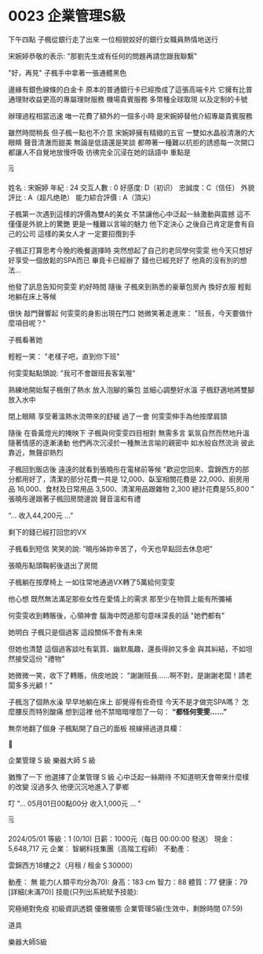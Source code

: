 # 0023 企業管理S級

下午四點
子楓從銀行走了出來
一位相貌姣好的銀行女職員熱情地送行

宋婉婷恭敬的表示:
"那劉先生或有任何的問題再請您跟我聯繫"

"好，再見"
子楓手中拿著一張通體黑色

邊緣有銀色線條的白金卡
原本的普通銀行卡已經換成了這張高端卡片
它擁有比普通理財收益更高的專屬理財服務
機場貴賓服務
多幣種全球取現
以及定制的卡號

辦理過程相當迅速
唯一花費了額外的一個多小時
是宋婉婷替他介紹專屬貴賓服務

雖然時間稍長
但子楓一點也不介意
宋婉婷擁有精緻的五官
一雙如水晶般清澈的大眼睛
聲音清澈而甜美
無論是低語還是笑談
都帶著一種難以抗拒的誘惑每一次開口
都讓人不自覺地放慢呼吸
彷彿完全沉浸在她的話語中
重點是

<aside>
🗒️

姓名 : 宋婉婷
年紀 : 24
交互人數 : 0
好感度: D（初识）
忠誠度：C（信任）
外貌評比 : A（超凡绝艳）
能力綜合評價 : A（頂尖）

</aside>

子楓第一次遇到這樣的評價為雙A的美女
不禁讓他心中泛起一絲激動與震撼
這不僅僅是外貌上的驚艷
更是一種難以言喻的魅力
他下定決心
之後自己肯定是會有自己的公司
這樣的美女人才
一定要招攬到手

子楓正打算思考今晚的晚餐選擇時
突然想起了自己的老同學何雯雯
他今天只想好好享受一個放鬆的SPA而已
畢竟卡已經辦了
錢也已經充好了
他真的沒有別的想法…

他發了訊息告知何雯雯
約好時間
隨後
子楓來到熟悉的豪華包房內
換好衣服
輕鬆地躺在床上等候

很快
敲門聲響起
何雯雯的身影出現在門口
她微笑著走進來：
"班長，今天要做什麼項目呢？"

子楓看著她

輕輕一笑：
"老樣子吧，直到你下班"

何雯雯點點頭說:
"我可不會跟班長客氣喔"

熟練地開始幫子楓倒了熱水
放入泡腳的藥包
並細心調整好水溫
子楓舒適地將雙腳放入水中

閉上眼睛
享受著溫熱水流帶來的舒緩
過了一會
何雯雯伸手為他按摩肩頸

隨後
在昏黃燈光的掩映下
子楓與何雯雯四目相對
無需多言
氣氛自然而然地升溫
隨著情感的逐漸湧動
他們再次沉浸於一種無法言喻的親密中
如水般自然流淌
彼此靠近，無聲卻熱烈

子楓回到飯店後
遠遠的就看到張曉彤在電梯前等候
"歡迎您回來、雲錦西方的部分都用好了，清潔的部分花費一共是 12,000、臥室相關花費是 22,000、廚房用品 16,000、食材及日常用品 3,500、清潔用品跟雜物 2,300 總計花費是55,800 "
張曉彤邊跟著子楓回房間邊說
聲音溫和有禮

“… 收入44,200元 …”

剩下的錢已經打回您的VX

子楓看到短信
笑笑的說:
”曉彤姊妳辛苦了，今天也早點回去休息吧”

張曉彤點頭鞠躬後退出了房間

子楓躺在按摩椅上
一如往常地通過VX轉了5萬給何雯雯

他心想
既然無法滿足那些女性在愛情上的需求
那至少在物質上能有所彌補

何雯雯收到轉賬後，心領神會
腦海中閃過那句意味深長的話
"她們都有"

她明白
子楓只是個過客
這段關係不會有未來

但她也清楚
這個過客談吐有氣質、幽默風趣，還長得帥又多金
與其糾結，不如坦然接受這份 "禮物"

她微微一笑，收下了轉賬，俏皮地說：
"謝謝班長……啊不對，是謝謝老闆！請老闆多多光顧！"

子楓泡了個熱水澡
早早地躺在床上
卻覺得有些奇怪
今天不是才做完SPA嗎？
怎麼腰反而特別酸痛
想到這裡
他不禁暗暗埋怨了一句：
**“**都怪何雯雯……**”**

無奈地翻了個身
子楓點開了自己的面板
視線掃過道具欄：

<aside>
🧰

企業管理 S 級
樂器大師 S 級

</aside>

猶豫了一下
他選擇了企業管理 S 級
心中泛起一絲期待
不知道明天會帶來什麼樣的改變
沒過多久
他便沉沉地進入了夢鄉

叮
"… 05月01日00點00分 收入1,000元 … "

<aside>
🗒️

2024/05/01
等級：1 (0/10)
日薪：1000元（每日 00:00:00 發送）
現金：5,648,717 元
企業： 智網科技集團（高階工程師）
不動產：

雲錦西方18樓之2（月租 / 租金＄30000）

動產： 無
能力(人類平均分為70):
身高：183 cm
智力：88
體質：77
健康：79
[詳細(未滿70)]
技能(只列出系統賦予技能):

究極絕對免疫
初級資訊透鏡
優雅儀態
企業管理S級(生效中，剩餘時間 07:59)

道具

樂器大師S級

</aside>